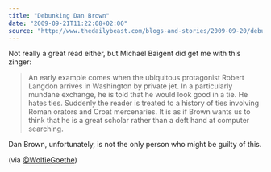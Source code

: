 ```yaml
---
title: "Debunking Dan Brown"
date: "2009-09-21T11:22:08+02:00"
source: "http://www.thedailybeast.com/blogs-and-stories/2009-09-20/debunking-dan-brown/"
---
```


Not really a great read either, but Michael Baigent did get me with this zinger:

> An early example comes when the ubiquitous protagonist Robert Langdon arrives in Washington by private jet. In a particularly mundane exchange, he is told that he would look good in a tie. He hates ties. Suddenly the reader is treated to a history of ties involving Roman orators and Croat mercenaries. It is as if Brown wants us to think that he is a great scholar rather than a deft hand at computer searching.

Dan Brown, unfortunately, is not the only person who might be guilty of this.

(via [@WolfieGoethe](http://twitter.com/WolfieGoethe/status/4147562644))
